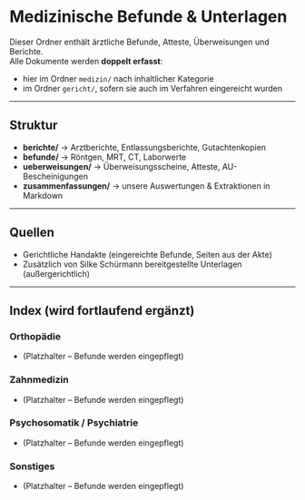 # Medizinische Befunde & Unterlagen

Dieser Ordner enthält ärztliche Befunde, Atteste, Überweisungen und Berichte.  
Alle Dokumente werden **doppelt erfasst**:  
- hier im Ordner `medizin/` nach inhaltlicher Kategorie  
- im Ordner `gericht/`, sofern sie auch im Verfahren eingereicht wurden  

---

## Struktur

- **berichte/** → Arztberichte, Entlassungsberichte, Gutachtenkopien  
- **befunde/** → Röntgen, MRT, CT, Laborwerte  
- **ueberweisungen/** → Überweisungsscheine, Atteste, AU-Bescheinigungen  
- **zusammenfassungen/** → unsere Auswertungen & Extraktionen in Markdown  

---

## Quellen
- Gerichtliche Handakte (eingereichte Befunde, Seiten aus der Akte)  
- Zusätzlich von Silke Schürmann bereitgestellte Unterlagen (außergerichtlich)  

---

## Index (wird fortlaufend ergänzt)

### Orthopädie
- (Platzhalter – Befunde werden eingepflegt)

### Zahnmedizin
- (Platzhalter – Befunde werden eingepflegt)

### Psychosomatik / Psychiatrie
- (Platzhalter – Befunde werden eingepflegt)

### Sonstiges
- (Platzhalter – Befunde werden eingepflegt)
